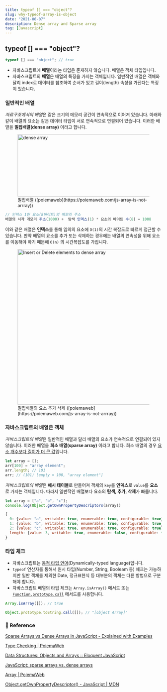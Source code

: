```yaml
---
title: typeof [] === "object"?
slug: why-typeof-array-is-object
date: "2021-06-07"
description: Dense array and Sparse array
tag: [Javascript]
---
```


## typeof [] === "object"?

```js
typeof [] === "object"; // true
```

- 자바스크립트에 **배열**이라는 타입은 존재하지 않습니다. 배열은 객체 타입입니다.
- 자바스크립트의 **배열**은 배열의 특징을 가지는 객체입니다. 일반적인 배열은 객체와 달리 index로 데이터를 참조하여 순서가 있고 길이(length) 속성을 가진다는 특징이 있습니다.

### 일반적인 배열

*자료구조에서의 배열*은 같은 크기의 메모리 공간이 연속적으로 이어져 있습니다. 아래와 같이 배열의 요소는 같은 데이터 타입이 서로 연속적으로 연결되어 있습니다. 이러한 배열을 **밀집배열(dense array)** 이라고 합니다.

<figure>
<img src="https://poiemaweb.com/assets/fs-images/27-1.png" alt="dense array" width="500" height="200" />
<figcaption>밀집배열 ([poiemaweb](https://poiemaweb.com/js-array-is-not-arrray))</figcaption>
</figure>

```js
// 인덱스 1인 요소(8바이트)의 메모리 주소
배열의 시작 메모리 주소(1000) +  탐색 인덱스(1) * 요소의 바이트 수(8) = 1008
```

이와 같은 배열은 **인덱스**를 통해 임의의 요소에 `O(1)`의 시간 복잡도로 빠르게 접근할 수 있습니다. 만약 배열의 요소를 추가 또는 삭제하는 경우에는 배열의 연속성을 위해 요소를 이동해야 하기 때문에 `O(n)` 의 시간복잡도를 가집니다.

<figure>
<img src="https://poiemaweb.com/assets/fs-images/27-2.png" alt="Insert or Delete elements to dense array" width="500" height="500" />
<figcaption>밀집배열의 요소 추가 삭제 ([poiemaweb](https://poiemaweb.com/js-array-is-not-arrray))</figcaption>
</figure>

### 자바스크립트의 배열은 객체

*자바스크립트의 배열*은 일반적인 배열과 달리 배열의 요소가 연속적으로 연결되어 있지 않습니다. 이러한 배열을 **희소 배열(sparse array)** 이라고 합니다. 희소 배열의 경우 [요소 개수보다 길이가 더 큰 값](https://262.ecma-international.org/5.1/#sec-15.4.5.2)입니다.

```js
let array = [];
arr[100] = "array element";
arr.length; // 101
arr; // (101) [empty × 100, "array element"]
```

*자바스크립트의 배열*은 **해시 테이블**로 만들어져 객체의 `key`를 **인덱스**로 `value`를 **요소**로 가지는 객체입니다. 따라서 일반적인 배열보다 요소의 **탐색, 추가, 삭제**가 빠릅니다.

```js
let array = ["a", "b", "c"];
console.log(Object.getOwnPropertyDescriptors(array))

{
  0: {value: "a", writable: true, enumerable: true, configurable: true}
  1: {value: "b", writable: true, enumerable: true, configurable: true}
  2: {value: "c", writable: true, enumerable: true, configurable: true}
  length: {value: 3, writable: true, enumerable: false, configurable: false}
}
```

### 타입 체크

- 자바스크립트는 [동적 타입 언어](https://developer.mozilla.org/ko/docs/Web/JavaScript/Data_structures)(Dynamically-typed language)입니다.
- `typeof` 연산자를 통해서 원시 타입(Number, String, Booleam 등) 체크는 가능하지만 일반 객체를 제외한 Date, 정규표현식 등 대부분의 객체는 다른 방법으로 구분해야 합니다.
- 자바스크립트 배열의 타입 체크는 `Array.isArray()` 메서드 또는 [`Function.prototype.call`](http://function.prototype.call) 메서드를 사용합니다.

```js
Array.isArray([]); // true

Object.prototype.toString.call([]); // "[object Array]"
```

### 🔗 Reference

[Sparse Arrays vs Dense Arrays in JavaScript - Explained with Examples](https://www.freecodecamp.org/news/sparse-and-dense-arrays-in-javascript/)

[Type Checking | PoiemaWeb](https://poiemaweb.com/js-type-check)

[Data Structures: Objects and Arrays :: Eloquent JavaScript](https://eloquentjavascript.net/04_data.html)

[JavaScript: sparse arrays vs. dense arrays](https://2ality.com/2012/06/dense-arrays.html)

[Array | PoiemaWeb](https://poiemaweb.com/js-array-is-not-arrray)

[Object.getOwnPropertyDescriptor() - JavaScript | MDN](https://developer.mozilla.org/ko/docs/Web/JavaScript/Reference/Global_Objects/Object/getOwnPropertyDescriptor)
